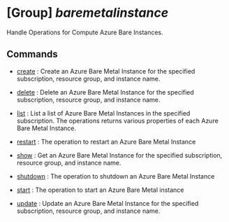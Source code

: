 # [Group] _baremetalinstance_

Handle Operations for Compute Azure Bare Instances.

## Commands

- [create](/Commands/baremetalinstance/_create.md)
: Create an Azure Bare Metal Instance for the specified subscription, resource group, and instance name.

- [delete](/Commands/baremetalinstance/_delete.md)
: Delete an Azure Bare Metal Instance for the specified subscription, resource group, and instance name.

- [list](/Commands/baremetalinstance/_list.md)
: List a list of Azure Bare Metal Instances in the specified subscription. The operations returns various properties of each Azure Bare Metal Instance.

- [restart](/Commands/baremetalinstance/_restart.md)
: The operation to restart an Azure Bare Metal Instance

- [show](/Commands/baremetalinstance/_show.md)
: Get an Azure Bare Metal Instance for the specified subscription, resource group, and instance name.

- [shutdown](/Commands/baremetalinstance/_shutdown.md)
: The operation to shutdown an Azure Bare Metal Instance

- [start](/Commands/baremetalinstance/_start.md)
: The operation to start an Azure Bare Metal instance

- [update](/Commands/baremetalinstance/_update.md)
: Update an Azure Bare Metal Instance for the specified subscription, resource group, and instance name.
